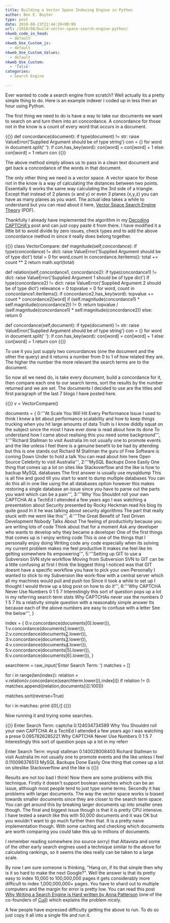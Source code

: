 ```yaml
---
title: Building a Vector Space Indexing Engine in Python
author: Ben E. Boyter
type: post
date: 2010-08-23T22:44:20+00:00
url: /2010/08/build-vector-space-search-engine-python/
nkweb_code_in_head:
  - default
nkweb_Use_Custom_js:
  - default
nkweb_Use_Custom_Values:
  - default
nkweb_Use_Custom:
  - 'false'
categories:
  - Search Engine

---
```

Ever wanted to code a search engine from scratch? Well actually its a pretty simple thing to do. Here is an example indexer I coded up in less then an hour using Python.

The first thing we need to do is have a way to take our documents we want to search on and turn them into an concordance. A concordance for those not in the know is a count of every word that occurs in a document.

{{<highlight python>}}
def concordance(document):
  if type(document) != str:
    raise ValueError('Supplied Argument should be of type string')
  con = {}
  for word in document.split(' '):
    if con.has_key(word):
      con[word] = con[word] + 1
    else:
      con[word] = 1
  return con
{{</highlight>}}

The above method simply allows us to pass in a clean text document and get back a concordance of the words in that document.

The only other thing we need is a vector space. A vector space for those not in the know is a way of calculating the distances between two points. Essentially it works the same way calculating the 3rd side of a triangle. Except that instead of 2 planes (x and y) or even 3 planes (x,y,z) you can have as many planes as you want. The actual idea takes a while to understand but you can read about it here, [Vector Space Search Engine Theory][1] (PDF).

Thankfully I already have implemented the algorithm in my [Decoding CAPTCHA's][2] post and can just copy paste it from there. I have modified it a little bit to avoid divide by zero issues, check types and to add the above concordance method in since it really does belong together.

{{<highlight python>}}
class VectorCompare:
  def magnitude(self,concordance):
    if type(concordance) != dict:
      raise ValueError('Supplied Argument should be of type dict')
    total = 0
    for word,count in concordance.iteritems():
      total += count ** 2
    return math.sqrt(total)

  def relation(self,concordance1, concordance2):
    if type(concordance1) != dict:
      raise ValueError('Supplied Argument 1 should be of type dict')
    if type(concordance2) != dict:
      raise ValueError('Supplied Argument 2 should be of type dict')
    relevance = 0
    topvalue = 0
    for word, count in concordance1.iteritems():
      if concordance2.has_key(word):
        topvalue += count * concordance2[word]
    if (self.magnitude(concordance1) * self.magnitude(concordance2)) != 0:
      return topvalue / (self.magnitude(concordance1) * self.magnitude(concordance2))
    else:
      return 0

  def concordance(self,document):
    if type(document) != str:
      raise ValueError('Supplied Argument should be of type string')
    con = {}
    for word in document.split(' '):
      if con.has_key(word):
        con[word] = con[word] + 1
      else:
        con[word] = 1
    return con
{{</highlight>}}

To use it you just supply two concordances (one the document and the other the query) and it returns a number from 0 to 1 of how related they are. The higher the number the more relevant the search terms are to the document.

So now all we need do, is take every document, build a concordance for it, then compare each one to our search terms, sort the results by the number returned and we are set. The documents I decided to use are the titles and first paragraph of the last 7 blogs I have posted here.

{{<highlight python>}}
v = VectorCompare()

documents = {
  0:'''At Scale You Will Hit Every Performance Issue I used to think I knew a bit about performance scalability and how to keep things trucking when you hit large amounts of data Truth is I know diddly squat on the subject since the most I have ever done is read about how its done To understand how I came about realising this you need some background''',
  1:'''Richard Stallman to visit Australia Im not usually one to promote events and the like unless I feel there is a genuine benefit to be had by attending but this is one stands out Richard M Stallman the guru of Free Software is coming Down Under to hold a talk You can read about him here Open Source Celebrity to visit Australia''',
  2:'''MySQL Backups Done Easily One thing that comes up a lot on sites like Stackoverflow and the like is how to backup MySQL databases The first answer is usually use mysqldump This is all fine and good till you start to want to dump multiple databases You can do this all in one like using the all databases option however this makes restoring a single database an issue since you have to parse out the parts you want which can be a pain''',
  3:'''Why You Shouldnt roll your own CAPTCHA At a TechEd I attended a few years ago I was watching a presentation about Security presented by Rocky Heckman read his blog its quite good In it he was talking about security algorithms The part that really stuck with me went like this''',
  4:'''The Great Benefit of Test Driven Development Nobody Talks About The feeling of productivity because you are writing lots of code Think about that for a moment Ask any developer who wants to develop why they became a developer One of the first things that comes up is I enjoy writing code This is one of the things that I personally enjoy doing Writing code any code especially when its solving my current problem makes me feel productive It makes me feel like Im getting somewhere Its empowering''',
  5:'''Setting up GIT to use a Subversion SVN style workflow Moving from Subversion SVN to GIT can be a little confusing at first I think the biggest thing I noticed was that GIT doesnt have a specific workflow you have to pick your own Personally I wanted to stick to my Subversion like work-flow with a central server which all my machines would pull and push too Since it took a while to set up I thought I would throw up a blog post on how to do it''',
  6:'''Why CAPTCHA Never Use Numbers 0 1 5 7 Interestingly this sort of question pops up a lot in my referring search term stats Why CAPTCHAs never use the numbers 0 1 5 7 Its a relativity simple question with a reasonably simple answer Its because each of the above numbers are easy to confuse with a letter See the below''',
}

index = {
0:v.concordance(documents[0].lower()),
1:v.concordance(documents[1].lower()),
2:v.concordance(documents[2].lower()),
3:v.concordance(documents[3].lower()),
4:v.concordance(documents[4].lower()),
5:v.concordance(documents[5].lower()),
6:v.concordance(documents[6].lower()),
}

searchterm = raw_input('Enter Search Term: ')
matches = []

for i in range(len(index)):
  relation = v.relation(v.concordance(searchterm.lower()),index[i])
  if relation != 0:
    matches.append((relation,documents[i][:100]))

matches.sort(reverse=True)

for i in matches:
  print i[0],i[1]
{{</highlight>}}

Now running it and trying some searches.

{{<highlight bash>}}
Enter Search Term: captcha
0.124034734589 Why You Shouldnt roll your own CAPTCHA At a TechEd I attended a few years ago I was watching a prese
0.0957826285221 Why CAPTCHA Never Use Numbers 0 1 5 7 Interestingly this sort of question pops up a lot in my referr

Enter Search Term: mysql stallman
0.140028008403 Richard Stallman to visit Australia Im not usually one to promote events and the like unless I feel
0.110096376513 MySQL Backups Done Easily One thing that comes up a lot on siteslike Stackoverflow and the like is
{{</highlight>}}

Results are not too bad I think! Now there are some problems with this technique. Firstly it doesn't support boolean searches which can be an issue, although most people tend to just type some terms. Secondly it has problems with larger documents. The way the vector space works is biased towards smaller documents since they are closer to the search term space. You can get around this by breaking larger documents up into smaller ones though. The final and biggest issue though is that it is pretty CPU intensive. I have tested a search like this with 50,000 documents and it was OK but you wouldn't want to go much further then that. It is a pretty naive implementation though. With some caching and checking which documents are worth comparing you could take this up to millions of documents.

I remember reading somewhere (no source sorry) that Altavista and some of the other early search engines used a technique similar to the above for calculating rankings, so it seems the idea really can be taken to a large scale.

By now I am sure someone is thinking, "Hang on, if its that simple then why is it so hard to make the next Google?". Well the answer is that its pretty easy to index 10,000 to 100,000,000 pages it gets considerably more difficult to index 1,000,000,000+ pages. You have to shard out to multiple computers and the margin for error is pretty low. You can read this post [Why Writing a Search Engine is Hard written by Anna Patterson][3] (one of the co-founders of [Cuil][4]) which explains the problem nicely.

A few people have expressed difficulty getting the above to run. To do so just copy it all into a single file and run it.

 [1]: http://la2600.org/talks/files/20040102/Vector_Space_Search_Engine_Theory.pdf
 [2]: http://www.wausita.com/captcha/
 [3]: http://queue.acm.org/detail.cfm?id=988407
 [4]: http://www.cuil.com/